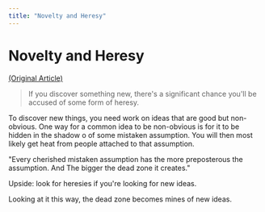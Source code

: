 ```yaml
---
title: "Novelty and Heresy"
---
```


# Novelty and Heresy

[(Original Article)](http://www.paulgraham.com/nov.html)

> If you discover something new, there's a significant chance you'll be accused of some form of heresy.

To discover new things, you need work on ideas that are good but non-obvious. One way for a common idea to be non-obvious is for it to be hidden in the shadow o of some mistaken assumption. You will then most likely get heat from people attached to that assumption.

"Every cherished mistaken assumption has the more preposterous the assumption. And The bigger the dead zone it creates."

Upside: look for heresies if you're looking for new ideas.

Looking at it this way, the dead zone becomes mines of new ideas.